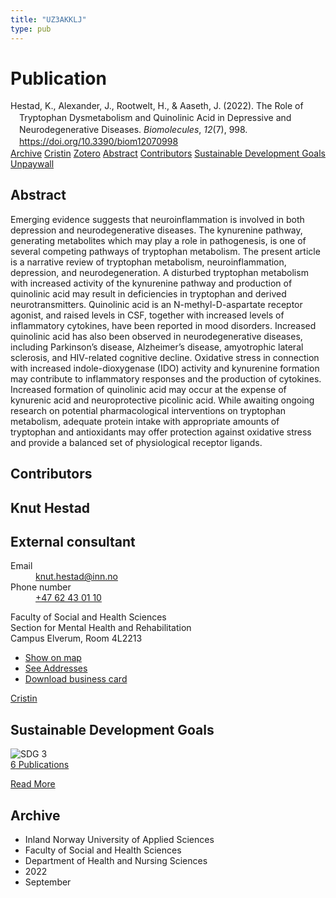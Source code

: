 ```yaml
---
title: "UZ3AKKLJ"
type: pub
---
```

<h1>Publication</h1>
<article id="csl-bib-container-UZ3AKKLJ" class="csl-bib-container">
  <div class="csl-bib-body" style="line-height: 1.35; padding-left: 1em; text-indent:-1em;">
  <div class="csl-entry">Hestad, K., Alexander, J., Rootwelt, H., &amp; Aaseth, J. (2022). The Role of Tryptophan Dysmetabolism and Quinolinic Acid in Depressive and Neurodegenerative Diseases. <i>Biomolecules</i>, <i>12</i>(7), 998. <a href="https://doi.org/10.3390/biom12070998">https://doi.org/10.3390/biom12070998</a></div>
</div>
  <div class="csl-bib-buttons">
    <a href="#taxonomy-article-UZ3AKKLJ" class="csl-bib-button">Archive</a>
    <a href="https://app.cristin.no/results/show.jsf?id=2050250" alt="Cristin URL" class="csl-bib-button">Cristin</a>
    <a href="http://zotero.org/groups/5402882/items/UZ3AKKLJ" alt="Zotero URL" class="csl-bib-button">Zotero</a>
    <a href="#abstract-article-UZ3AKKLJ" class="csl-bib-button">Abstract</a>
    <a href="#contributors-article-UZ3AKKLJ" class="csl-bib-button">Contributors</a>
    <a href="#sdg-article-UZ3AKKLJ" class="csl-bib-button">Sustainable Development Goals</a>
    <a href="https://www.mdpi.com/2218-273X/12/7/998/pdf?version=1658739095" class="csl-bib-button">Unpaywall</a>
  </div>
  <div id="csl-bib-meta-container-UZ3AKKLJ"></div>
</article>
<div id="csl-bib-meta-UZ3AKKLJ" class="csl-bib-meta">
  <article id="abstract-article-UZ3AKKLJ" class="abstract-article">
    <h1>Abstract</h1>
    Emerging evidence suggests that neuroinflammation is involved in both depression and neurodegenerative diseases. The kynurenine pathway, generating metabolites which may play a role in pathogenesis, is one of several competing pathways of tryptophan metabolism. The present article is a narrative review of tryptophan metabolism, neuroinflammation, depression, and neurodegeneration. A disturbed tryptophan metabolism with increased activity of the kynurenine pathway and production of quinolinic acid may result in deficiencies in tryptophan and derived neurotransmitters. Quinolinic acid is an N-methyl-D-aspartate receptor agonist, and raised levels in CSF, together with increased levels of inflammatory cytokines, have been reported in mood disorders. Increased quinolinic acid has also been observed in neurodegenerative diseases, including Parkinson’s disease, Alzheimer’s disease, amyotrophic lateral sclerosis, and HIV-related cognitive decline. Oxidative stress in connection with increased indole-dioxygenase (IDO) activity and kynurenine formation may contribute to inflammatory responses and the production of cytokines. Increased formation of quinolinic acid may occur at the expense of kynurenic acid and neuroprotective picolinic acid. While awaiting ongoing research on potential pharmacological interventions on tryptophan metabolism, adequate protein intake with appropriate amounts of tryptophan and antioxidants may offer protection against oxidative stress and provide a balanced set of physiological receptor ligands.
  </article>
  <article id="contributors-article-UZ3AKKLJ" class="contributors-article">
    <h1>Contributors</h1>
    <div class="personas"> <div class="vrtx-hinn-person-card"> <div class="photo"> <i class="lar la-user-circle missing-person"></i> </div> <div class="info"> <hgroup><h1>Knut Hestad</h1> <h2>External consultant</h2> </hgroup><dl> <dt>Email</dt> <dd> <a href="mailto:knut.hestad@inn.no">knut.hestad@inn.no</a> </dd> <dt>Phone number</dt> <dd><a href="tel:+4762430110"> +47 62 43 01 10 </a></dd> </dl> <p> Faculty of Social and Health Sciences<br> Section for Mental Health and Rehabilitation<br> Campus Elverum, Room 4L2213 </p> <ul class="vrtx-hinn-links"> <li><a href="https://www.google.com/maps?q=60.88177,11.53669">Show on map</a></li> <li><a href="https://www.inn.no/english/find-an-employee/knut-hestad.html#vrtx-hinn-addresses">See Addresses</a></li> <li><a href="https://www.inn.no/english/find-an-employee/knut-hestad.html?vrtx=vcf">Download business card</a></li> </ul> </div> </div> <a href="https://app.cristin.no/persons/show.jsf?id=43557" alt="Cristin URL" class="personas-cristin">Cristin</a> </div>
  </article>
  <article id="sdg-article-UZ3AKKLJ" class="sdg-article">
    <h1>Sustainable Development Goals</h1>
    <div class="sdg-container"><div id="sdg3" class="sdg"> <img src="{{< params subfolder >}}images/sdg/sdg03_en.png" class="image" alt="SDG 3"> <div class="sdg-overlay"> <a href="{{< params subfolder >}}en/archive/?sdg=3#archive" class="sdg-publication-count"><span>6</span> Publications</a> <p><a href="https://sdgs.un.org/goals/goal3" class="sdg-read-more">Read More</a></p> </div> </div></div>
  </article>
  <article id="taxonomy-article-UZ3AKKLJ" class="taxonomy-article">
    <h1>Archive</h1>
    <ul>
      <li>Inland Norway University of Applied Sciences</li>
      <li>Faculty of Social and Health Sciences</li>
      <li>Department of Health and Nursing Sciences</li>
      <li>2022</li>
      <li>September</li>
    </ul>
  </article>
</div>
